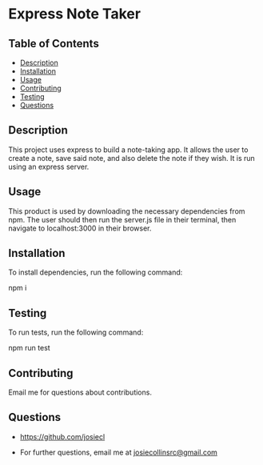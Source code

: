 # Express Note Taker

## Table of Contents
* [Description](#description)
* [Installation](#installation)
* [Usage](#usage)
* [Contributing](#contributing)
* [Testing](#testing)
* [Questions](#questions)

## Description
This project uses express to build a note-taking app. It allows the user to create a note, save said note, and also delete the note if they wish. It is run using an express server.

## Usage
This product is used by downloading the necessary dependencies from npm. The user should then run the server.js file in their terminal, then navigate to localhost:3000 in their browser.

## Installation
To install dependencies, run the following command: 

npm i

## Testing
To run tests, run the following command: 

npm run test

## Contributing
Email me for questions about contributions.

## Questions
* https://github.com/josiecl

* For further questions, email me at josiecollinsrc@gmail.com

